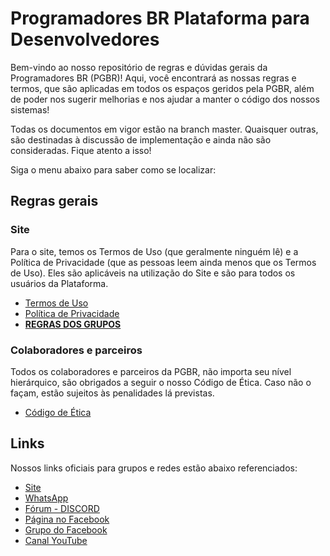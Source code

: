# Programadores BR Plataforma para Desenvolvedores

Bem-vindo ao nosso repositório de regras e dúvidas gerais da Programadores BR (PGBR)! Aqui, você encontrará as nossas regras e termos, que são aplicadas em todos os espaços geridos pela PGBR,  além de poder nos sugerir melhorias e nos ajudar a manter o código dos nossos sistemas!

Todas os documentos em vigor estão na branch master. Quaisquer outras, são destinadas à discussão de implementação e ainda não são consideradas. Fique atento a isso!

Siga o menu abaixo para saber como se localizar:

## Regras gerais

### Site

Para o site, temos os Termos de Uso (que geralmente ninguém lê) e a Política de Privacidade (que as pessoas leem ainda menos que os Termos de Uso). Eles são aplicáveis na utilização do Site e são para todos os usuários da Plataforma.

- [Termos de Uso](https://github.com/programadores-br/geral/blob/master/termos-de-uso.md)
- [Política de Privacidade](https://github.com/programadores-br/geral/blob/master/politica-de-privacidade.md)
- **[REGRAS DOS GRUPOS](https://github.com/programadores-br/geral/blob/master/regras.md)**

### Colaboradores e parceiros

Todos os colaboradores e parceiros da PGBR, não importa seu nível hierárquico, são obrigados a seguir o nosso Código de Ética. Caso não o façam, estão sujeitos às penalidades lá previstas.

- [Código de Ética](https://github.com/programadores-br/geral/blob/master/codigo-de-etica.md)

## Links

Nossos links oficiais para grupos e redes estão abaixo referenciados:

- [Site](https://programadoresbr.dev)
- [WhatsApp](https://chat.whatsapp.com/DF9CkPF133O5IdlfOFQCI7)
- [Fórum - DISCORD](https://discord.gg/nVCRG53)
- [Página no Facebook](https://www.facebook.com/programad0resbr)
- [Grupo do Facebook](https://www.facebook.com/groups/pr0gramad0resbr/)
- [Canal YouTube](http://youtube.com/c/ProgramadoresBR)
